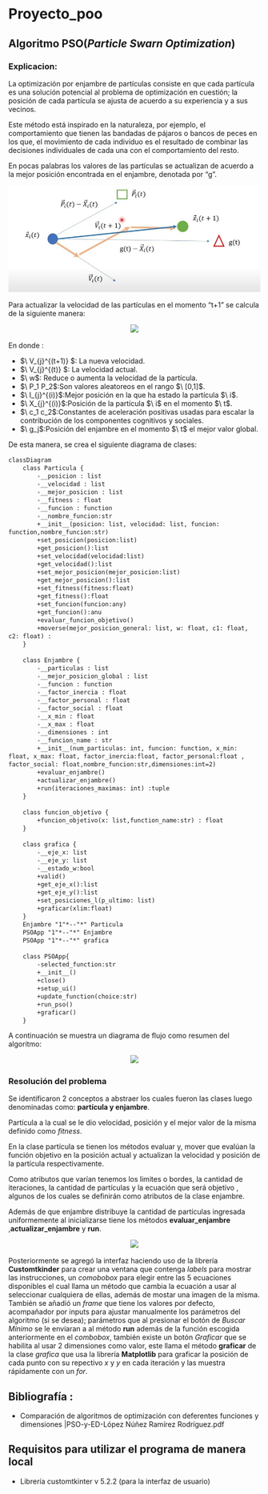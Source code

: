 # Proyecto_poo
## Algoritmo PSO(*Particle Swarn Optimization*)
### Explicacion:
La optimización por enjambre de partículas consiste en que cada partícula es una solución potencial al problema de optimización en cuestión; la posición de cada partícula se ajusta de acuerdo a su experiencia y a sus vecinos.

Este método está inspirado en la naturaleza, por ejemplo, el comportamiento que tienen las bandadas de pájaros o bancos de peces en los que,  el movimiento de cada individuo es el resultado de combinar las decisiones individuales de cada una con el comportamiento del resto. 

En pocas palabras los valores de las partículas se actualizan de acuerdo a la mejor posición encontrada en el enjambre, denotada por  “g”.

<p align="center">
  <img src="https://github.com/PedroCastiblanco/Proyecto_poo/blob/main/IMG-20250127-WA0004.jpg" />
</p>


Para actualizar la velocidad de las partículas en el momento “t+1” se calcula de la siguiente manera: 

<p align="center">
  <img src="https://github.com/user-attachments/assets/0d681aee-105c-4600-a896-02c730cd1393" />
</p>

En donde :
 + $\ V_{j}^{(t+1)} \$: La nueva velocidad.
 + $\ V_{j}^{(t)} \$: La velocidad actual.
 + $\ w\$: Reduce o aumenta la velocidad de la partícula.
 + $\ P_1  P_2\$:Son valores aleatoreos en el rango $\ [0,1]\$.
 + $\ I_{j}^{(i)}\$:Mejor posición en la que ha estado la partícula  $\ i\$.
 + $\ X_{j}^{(i)}\$:Posición de la partícula $\ i\$ en el momento $\ t\$.
 + $\ c_1  c_2\$:Constantes de aceleración positivas usadas para escalar la contribución de los componentes cognitivos y sociales.
 + $\ g_j\$:Posición del enjambre en el momento $\ t\$ el mejor valor global.

De esta manera, se crea el siguiente diagrama de clases:
```mermaid
classDiagram
    class Particula {
        -__posicion : list
        -__velocidad : list
        -__mejor_posicion : list
        -__fitness : float
        -__funcion : function
        -__nombre_funcion:str
        +__init__(posicion: list, velocidad: list, funcion: function,nombre_funcion:str)
        +set_posicion(posicion:list)
        +get_posicion():list
        +set_velocidad(velocidad:list)
        +get_velocidad():list
        +set_mejor_posicion(mejor_posicion:list)
        +get_mejor_posicion():list
        +set_fitness(fitness:float)
        +get_fitness():float
        +set_funcion(funcion:any)
        +get_funcion():anu
        +evaluar_funcion_objetivo() 
        +moverse(mejor_posicion_general: list, w: float, c1: float, c2: float) : 
    }

    class Enjambre {
        -__particulas : list
        -__mejor_posicion_global : list
        -__funcion : function
        -__factor_inercia : float
        -__factor_personal : float
        -__factor_social : float
        -__x_min : float
        -__x_max : float
        -__dimensiones : int
        -__funcion_name : str
        +__init__(num_particulas: int, funcion: function, x_min: float, x_max: float, factor_inercia:float, factor_personal:float , factor_social: float,nombre_funcion:str,dimensiones:int=2)
        +evaluar_enjambre()  
        +actualizar_enjambre()  
        +run(iteraciones_maximas: int) :tuple
    }

    class funcion_objetivo {
        +funcion_objetivo(x: list,function_name:str) : float
    }

    class grafica {
        -__eje_x: list 
        -__eje_y: list
        -__estado_w:bool
        +valid()
        +get_eje_x():list
        +get_eje_y():list
        +set_posiciones_l(p_ultimo: list)
        +graficar(xlim:float)
    }
    Enjambre "1"*--"*" Particula
    PSOApp "1"*--"*" Enjambre
    PSOApp "1"*--"*" grafica

    class PSOApp{
        -selected_function:str
        +__init__()
        +close()
        +setup_ui()
        +update_function(choice:str)
        +run_pso()
        +graficar()
    }
```

A continuación se muestra un diagrama de flujo como resumen del algoritmo:

<p align="center">
  <img src="https://github.com/user-attachments/assets/403c42c0-9d52-4629-a902-e7a80d4b27ce" />
</p>

### Resolución  del problema
Se identificaron 2 conceptos a abstraer los cuales fueron las clases luego denominadas como: **partícula y enjambre**. 

Partícula a  la cual se le dio velocidad, posición y el mejor valor de la misma definido como *fitness*.

En la clase partícula se tienen los métodos evaluar y, mover que evalúan  la función objetivo en la posición actual y actualizan la velocidad y posición de la partícula respectivamente.

Como atributos que varían tenemos los limites  o bordes, la cantidad de iteraciones, la cantidad de partículas y la ecuación que será objetivo , algunos de los cuales se definirán como atributos de la clase enjambre.   

Además de que enjambre distribuye  la cantidad de partículas ingresada uniformemente al inicializarse tiene los métodos **evaluar_enjambre** ,**actualizar_enjambre** y **run**.

<p align="center">
  <img src="https://github.com/user-attachments/assets/b2c59f2c-aeb6-4269-864f-77cedb98ff99" />
</p>

Posteriormente  se agregó la interfaz haciendo uso de la librería **Customtkinder** para crear una ventana que contenga *labels* para mostrar las instrucciones, un *comobobox* para elegir entre las 5 ecuaciones disponibles el cual llama un método que cambia la ecuación a usar al seleccionar cualquiera de ellas, además de mostar una imagen de la misma. También se añadió un *frame* que tiene los valores por defecto, acompañador por inputs para ajustar manualmente los parámetros del algoritmo (si se desea); parámetros que al presionar el botón de *Buscar Mínimo* se le enviaran a al método **run** además de la función escogida anteriormente en el *combobox*, también existe un botón *Graficar* que se habilita al usar 2 dimensiones como valor, este llama el método **graficar** de la clase *grafica* que usa la librería **Matplotlib** para graficar la posición de cada punto con su repectivo *x* y *y* en cada iteración y las muestra rápidamente con un *for*.

## Bibliografía :
+ Comparación de algoritmos de optimización con deferentes funciones y dimensiones |PSO-y-ED-López Núñez Ramírez Rodríguez.pdf
  


## Requisitos para utilizar el programa de manera local
 + Librería customtkinter v 5.2.2 (para la interfaz de usuario)

